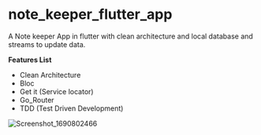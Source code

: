 # note_keeper_flutter_app

A Note keeper App in flutter with clean architecture and local database and streams to update data.



**Features List**

* Clean Architecture
* Bloc
* Get it (Service locator)
* Go_Router
* TDD (Test Driven Development)

  

  
![Screenshot_1690802466](https://github.com/namankk/note_keeper_flutter_app/assets/42471501/5e113395-7d84-4d70-8b6d-54f70c52ede2)

